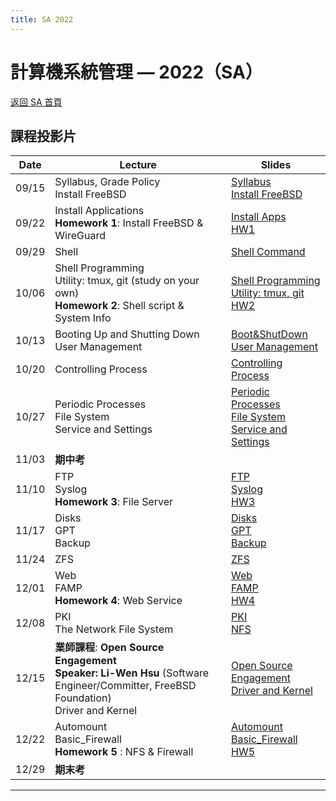 ```yaml
---
title: SA 2022
---
```


# 計算機系統管理 — 2022（SA）

[返回 SA 首頁](/sa/)

## 課程投影片

| Date | Lecture | Slides |
|---|---|---|
| 09/15 | Syllabus, Grade Policy<br>Install FreeBSD | [Syllabus](slides/00_Syllabus.pdf)<br>[Install FreeBSD](slides/01_Install_FreeBSD.pdf) |
| 09/22 | Install Applications<br>**Homework 1**: Install FreeBSD & WireGuard | [Install Apps](slides/02_Installing_Applications.pdf)<br>[HW1](slides/HW1.pdf) |
| 09/29 | Shell | [Shell Command](slides/03_Shell.pdf) |
| 10/06 | Shell Programming<br>Utility: tmux, git (study on your own)<br>**Homework 2**: Shell script & System Info | [Shell Programming](slides/04_ShellProgramming.pdf)<br>[Utility: tmux, git](slides/05_Utilities_tmux_git.pdf)<br>[HW2](slides/HW2.pdf) |
| 10/13 | Booting Up and Shutting Down<br>User Management | [Boot&ShutDown](slides/06_Boot_ShutDown.pdf)<br>[User Management](slides/07_User_Management.pdf) |
| 10/20 | Controlling Process | [Controlling Process](slides/08_Controlling_Process.pdf) |
| 10/27 | Periodic Processes<br>File System<br>Service and Settings | [Periodic Processes](slides/09_Periodic_Processes.pdf)<br>[File System](slides/10_FileSystem.pdf)<br>[Service and Settings](slides/11_Service_and_Settings.pdf) |
| 11/03 | **期中考** | |
| 11/10 | FTP<br>Syslog<br>**Homework 3**: File Server | [FTP](slides/16_FTP_File_Transfer_Protocol.pdf)<br>[Syslog](slides/17_Syslog_and_LogRotate.pdf)<br>[HW3](slides/HW3.pdf) |
| 11/17 | Disks<br>GPT<br>Backup | [Disks](slides/12_Disks.pdf)<br>[GPT](slides/13_GPT.pdf)<br>[Backup](slides/14_Backups.pdf) |
| 11/24 | ZFS | [ZFS](slides/15_ZFS.pdf) |
| 12/01 | Web<br>FAMP<br>**Homework 4**: Web Service | [Web](slides/18_Web.pdf)<br>[FAMP](slides/19_FAMP.pdf)<br>[HW4](slides/HW4.pdf) |
| 12/08 | PKI<br>The Network File System | [PKI](slides/22_PKI.pdf)<br>[NFS](slides/24_NFS.pdf) |
| 12/15 | **業師課程**: **Open Source Engagement**<br>**Speaker: Li-Wen Hsu** (Software Engineer/Committer, FreeBSD Foundation)<br>Driver and Kernel | [Open Source Engagement](slides/21_Open_Source_Engagement.pdf)<br>[Driver and Kernel](slides/20_Driver_and_Kernel.pdf) |
| 12/22 | Automount<br>Basic_Firewall<br>**Homework 5** : NFS & Firewall | [Automount](slides/27_Automount.pdf)<br>[Basic_Firewall](slides/25_Basic_Firewall.pdf)<br>[HW5](slides/HW5.pdf) |
| 12/29 | **期末考** | |

---